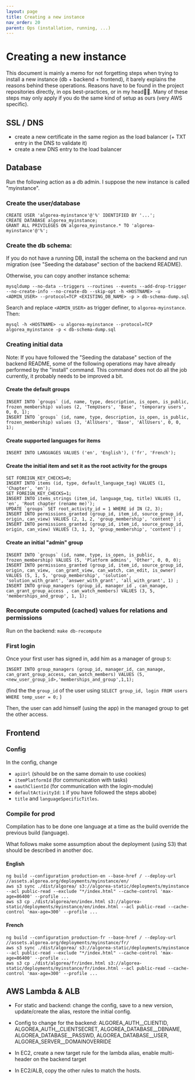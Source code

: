 ```yaml
---
layout: page
title: Creating a new instance
nav_order: 20
parent: Ops (installation, running, ...)
---
```


# Creating a new instance

This document is mainly a memo for not forgetting steps when trying to install a new instance (db + backend + frontend), it barely explains
the reasons behind these operations. Reasons have to be found in the project repositories directly, in ops best-practices, or in my head🤷‍♂️. Many of these steps may only apply if you do the same kind of setup as ours (very AWS specific).


## SSL / DNS

- create a new certificate in the same region as the load balancer (+ TXT entry in the DNS to validate it)
- create a new DNS entry to the load balancer


## Database

Run the following action as a db admin. I suppose the new instance is called "myinstance".

### Create the user/database
```
CREATE USER 'algorea-myinstance'@'%' IDENTIFIED BY '...';
CREATE DATABASE algorea_myinstance;
GRANT ALL PRIVILEGES ON algorea_myinstance.* TO 'algorea-myinstance'@'%';
```

### Create the db schema:

If you do not have a running DB, install the schema on the backend and run migration (see "Seeding the database" section of the backend README).

Otherwise, you can copy another instance schema:
```
mysqldump --no-data --triggers --routines --events --add-drop-trigger --no-create-info --no-create-db --skip-opt -h <HOSTNAME> -u <ADMIN_USER> --protocol=TCP <EXISTING_DB_NAME> -p > db-schema-dump.sql
```
Search and replace `<ADMIN_USER>` as trigger definer, to `algorea-myinstance`. Then:
```
mysql -h <HOSTNAME> -u algorea-myinstance --protocol=TCP  algorea_myinstance -p < db-schema-dump.sql
```

### Creating initial data

Note: If you have followed the "Seeding the database" section of the backend README, some of the following operations may have already
performed by the "install" command. This command does not do all the job currently, it probably needs to be improved a bit.

#### Create the default groups
```
INSERT INTO `groups` (id, name, type, description, is_open, is_public, frozen_membership) values (2, 'TempUsers', 'Base', 'temporary users', 0, 0, 1);
INSERT INTO `groups` (id, name, type, description, is_open, is_public, frozen_membership) values (3, 'AllUsers', 'Base', 'AllUsers', 0, 0, 1);
```

#### Create supported languages for items
```
INSERT INTO LANGUAGES VALUES ('en', 'English'), ('fr', 'French');
```

#### Create the initial item and set it as the root activity for the groups
```
SET FOREIGN_KEY_CHECKS=0;
INSERT INTO items (id, type, default_language_tag) VALUES (1, 'Chapter', 'en');
SET FOREIGN_KEY_CHECKS=1;
INSERT INTO items_strings (item_id, language_tag, title) VALUES (1, 'en', 'Root chapter (rename me)');
UPDATE `groups` SET root_activity_id = 1 WHERE id IN (2, 3);
INSERT INTO permissions_granted (group_id, item_id, source_group_id, origin, can_view) VALUES (2, 1, 2, 'group_membership', 'content') ;
INSERT INTO permissions_granted (group_id, item_id, source_group_id, origin, can_view) VALUES (3, 1, 3, 'group_membership', 'content') ;
```

#### Create an initial "admin" group
```
INSERT INTO `groups` (id, name, type, is_open, is_public, frozen_membership) VALUES (5, 'Platform admins', 'Other', 0, 0, 0);
INSERT INTO permissions_granted (group_id, item_id, source_group_id, origin, can_view,  can_grant_view, can_watch, can_edit, is_owner) VALUES (5, 1, 5, 'group_membership', 'solution', 'solution_with_grant', 'answer_with_grant', 'all_with_grant', 1) ;
INSERT INTO group_managers (group_id, manager_id , can_manage, can_grant_group_access , can_watch_members) VALUES (3, 5, 'memberships_and_group', 1, 1);
```

### Recompute computed (cached) values for relations and permissions
Run on the backend: `make db-recompute`

### First login
Once your first user has signed in, add him as a manager of group `5`:
```
INSERT INTO group_managers (group_id, manager_id, can_manage, can_grant_group_access, can_watch_members) VALUES (5,<new_user_group_id>,'memberships_and_group',1,1);
```
(find the the `group_id` of the user using `SELECT group_id, login FROM users WHERE temp_user = 0;` )

Then, the user can add himself (using the app) in the managed group to get the other access.

## Frontend

### Config

In the config, change
- `apiUrl` (should be on the same domain to use cookies)
- `itemPlatformId` (for communication with tasks)
- `oauthClientId` (for communication with the login-module)
- `defaultActivityId`: `1` if you have followed the steps abobe)
- `title` and `languageSpecificTitles`.

### Compile for prod

Compilation has to be done one language at a time as the build override the previous build (language).

What follows make some assumption about the deployment (using S3) that should be described in another doc.

#### English
```
ng build --configuration production-en --base-href / --deploy-url //assets.algorea.org/deployments/myinstance/en/
aws s3 sync ./dist/algorea/ s3://algorea-static/deployments/myinstance --acl public-read --exclude "*/index.html" --cache-control 'max-age=86400' --profile ...
aws s3 cp ./dist/algorea/en/index.html s3://algorea-static/deployments/myinstance/en/index.html --acl public-read --cache-control 'max-age=300' --profile ...
```

#### French
```
ng build --configuration production-fr --base-href / --deploy-url //assets.algorea.org/deployments/myinstance/fr/
aws s3 sync ./dist/algorea/ s3://algorea-static/deployments/myinstance --acl public-read --exclude "*/index.html" --cache-control 'max-age=86400' --profile ...
aws s3 cp ./dist/algorea/fr/index.html s3://algorea-static/deployments/myinstance/fr/index.html --acl public-read --cache-control 'max-age=300' --profile ...
```

## AWS Lambda & ALB

* For static and backend: change the config, save to a new version, update/create the alias, restore the initial config.

* Config to change for the backend: ALGOREA_AUTH__CLIENTID, ALGOREA_AUTH__CLIENTSECRET, ALGOREA_DATABASE__DBNAME, ALGOREA_DATABASE__PASSWD, ALGOREA_DATABASE__USER, ALGOREA_SERVER__DOMAINOVERRIDE

* In EC2, create a new target rule for the lambda alias, enable multi-header on the backend target

* In EC2/ALB, copy the other rules to match the hosts.


